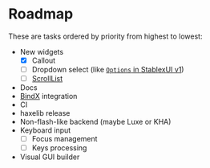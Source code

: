 Roadmap
=====================

These are tasks ordered by priority from highest to lowest:

- New widgets
  - [x] Callout
  - [ ] Dropdown select (like [`Options` in StablexUI v1](https://github.com/RealyUniqueName/StablexUI/blob/master/src/ru/stablex/ui/widgets/Options.hx))
  - [ ] [ScrollList](https://github.com/StablexUI/Core/blob/master/src/sx/widgets/ScrollList.hx)
- Docs
- [BindX](http://lib.haxe.org/p/bindx2/) integration
- CI
- haxelib release
- Non-flash-like backend (maybe Luxe or KHA)
- Keyboard input
  - [ ] Focus management
  - [ ] Keys processing
- Visual GUI builder
